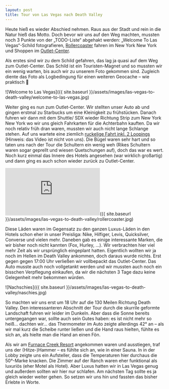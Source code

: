```yaml
---
layout: post
title: Tour von Las Vegas nach Death Valley
---
```


Heute hieß es wieder Abschied nehmen. Raus aus der Stadt und rein in die Natur hieß das Motto. Doch bevor wir uns auf den Weg machten, mussten noch 3 Punkte von der „TODO-Liste“ abgehakt werden: „Welcome To Las Vegas“-Schild fotografieren, [Rollercoaster][rollercoaster] fahren im New York New York und Shoppen im [Outlet-Center][outlet-center].

Als erstes sind wir zu dem Schild gefahren, das lag ja quasi auf dem Weg zum Outlet-Center. Das Schild ist ein Touristen-Magnet und so mussten wir ein wenig warten, bis auch wir zu unserem Foto gekommen sind. Zugleich diente das Foto als Logbedingung für einen weiteren Geocache – wie praktisch 🙂

![Welcome to Las Vegas]({{ site.baseurl }}/assets/images/las-vegas-to-death-valley/welcome-to-las-vegas.jpg)

Weiter ging es nun zum Outlet-Center. Wir stellten unser Auto ab und gingen erstmal zu Starbucks um eine Kleinigkeit zu frühstücken. Danach fuhren wir dann mit dem Shuttle/ SDX wieder Richtung Strip zum New York New York wo wir uns gleich Fahrkarten für die Achterbahn kauften. Da wir noch relativ früh dran waren, mussten wir auch nicht lange Schlange stehen. Auf uns wartete eine ziemlich [ruckelige Fahrt inkl. 2 Loopings][rollercoaster-youtube] (Hinweis: das Video ist nicht von uns). Die Bügel waren sehr hart und so taten uns nach der Tour die Schultern ein wenig weh (Rikes Schultern waren sogar geprellt und wiesen Quetschungen auf), doch das war es wert. Noch kurz einmal das Innere des Hotels angesehen (war wirklich großartig) und dann ging es auch schon wieder zurück zu Outlet-Center.

![Rollercoaster]({{ site.baseurl }}/assets/images/las-vegas-to-death-valley/rollercoaster.jpg)

Diese Läden waren im Gegensatz zu den ganzen Luxus-Läden in den Hotels schon eher in unser Preisliga: Nike, Hilfiger, Levis, Quicksilver, Converse und vielen mehr. Daneben gab es einige interessante Marken, die wir bisher noch nicht kannten (Fox, Hurley, …). Wir verbrachten hier viel mehr Zeit als wir ursprünglich eingeplant hatten. Eigentlich wollten wir ja noch im Hellen im Death Valley ankommen, doch daraus wurde nichts. Erst gegen gegen 17:00 Uhr verließen wir vollbepackt das Outlet-Center. Das Auto musste auch noch vollgetankt werden und wir mussten auch noch ein bisschen Verpflegung einkaufen, da wir die nächsten 3 Tage dazu keine Gelegenheit mehr bekommen würden.

![Nachschies]({{ site.baseurl }}/assets/images/las-vegas-to-death-valley/naschies.jpg)

So machten wir uns erst um 18 Uhr auf die 130 Meilen Richtung Death Valley. Den interessanteren Abschnitt der Tour durch die skurrile geformte Landschaft fuhren wir leider im Dunkeln. Aber dass die Sonne bereits untergegangen war, sollte auch sein Gutes haben: es ist nicht mehr so heiß… dachten wir… das Thermometer im Auto zeigte allerdings 42° an – als wir mal kurz die Scheibe runter ließen und die Hand raus hielten, fühlte es sich an, als hielte man die Hand an einen Fön.

Als wir am [Furnace Creek Resort][https://www.oasisatdeathvalley.com/] angekommen waren und ausstiegen, traf uns der (Hitze-)Hammer – es fühlte sich an, wie in einer Sauna. In in der Lobby zeigte uns ein Aufsteller, dass die Temperaturen hier durchaus die 50°-Marke knacken. Die Zimmer auf der Ranch waren eher funktional als luxuriös (eher Motel als Hotel). Aber Luxus hatten wir in Las Vegas genug und außerdem sollten wir hier nur schlafen. Am nächsten Tag sollte es ja gleich wieder weiter gehen. So setzen wir uns hin und fassten das bisher Erlebte in Worte.

[rollercoaster]: https://newyorknewyork.mgmresorts.com/en/entertainment/the-big-apple-coaster-and-arcade.html
[outlet-center]: https://www.premiumoutlets.com/outlet/las-vegas-south
[rollercoaster-youtube]: https://www.youtube.com/watch?v=WiKptgpWaYs
[https://www.oasisatdeathvalley.com/]: https://www.oasisatdeathvalley.com/
